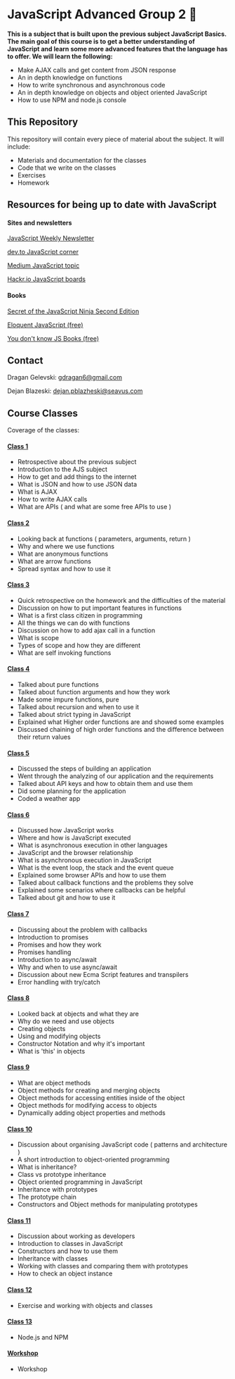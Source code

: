 # JavaScript Advanced Group 2 &#x1F4D8;
**This is a subject that is built upon the previous subject JavaScript Basics. The main goal of this course is to get a better understanding of JavaScript and learn some more advanced features that the language has to offer. We will learn the following:**
* Make AJAX calls and get content from JSON response
* An in depth knowledge on functions
* How to write synchronous and asynchronous code
* An in depth knowledge on objects and object oriented JavaScript
* How to use NPM and node.js console

## This Repository
This repository will contain every piece of material about the subject. It will include:
* Materials and documentation for the classes 
* Code that we write on the classes
* Exercises
* Homework

## Resources for being up to date with JavaScript
#### Sites and newsletters
[JavaScript Weekly Newsletter](https://javascriptweekly.com/)

[dev.to JavaScript corner](https://dev.to/t/javascript)

[Medium JavaScript topic](https://medium.com/topic/javascript)

[Hackr.io JavaScript boards](https://hackr.io/tutorials/learn-javascript)

#### Books
[Secret of the JavaScript Ninja Second Edition](https://www.bookdepository.com/Secrets-of-the-JavaScript-Ninja--Second-Edition/9781617292859)

[Eloquent JavaScript (free)](https://eloquentjavascript.net/)

[You don't know JS Books (free)](https://github.com/getify/You-Dont-Know-JS)

## Contact
Dragan Gelevski: gdragan6@gmail.com

Dejan Blazeski: dejan.pblazheski@seavus.com

## Course Classes
Coverage of the classes:

#### [Class 1](https://github.com/sedc-codecademy/sedc7-04-ajs/blob/master/g2/Class1/README.md)
* Retrospective about the previous subject
* Introduction to the AJS subject
* How to get and add things to the internet
* What is JSON and how to use JSON data
* What is AJAX
* How to write AJAX calls
* What are APIs ( and what are some free APIs to use )

#### [Class 2](https://github.com/sedc-codecademy/sedc7-04-ajs/blob/master/g2/Class2/README.md)
* Looking back at functions ( parameters, arguments, return )
* Why and where we use functions
* What are anonymous functions
* What are arrow functions
* Spread syntax and how to use it

#### [Class 3](https://github.com/sedc-codecademy/sedc7-04-ajs/blob/master/g2/Class3/README.md)
* Quick retrospective on the homework and the difficulties of the material
* Discussion on how to put important features in functions
* What is a first class citizen in programming
* All the things we can do with functions
* Discussion on how to add ajax call in a function
* What is scope
* Types of scope and how they are different
* What are self invoking functions

#### [Class 4](https://github.com/sedc-codecademy/sedc7-04-ajs/blob/master/g2/Class4/README.md)
* Talked about pure functions
* Talked about function arguments and how they work
* Made some impure functions, pure
* Talked about recursion and when to use it
* Talked about strict typing in JavaScript
* Explained what Higher order functions are and showed some examples
* Discussed chaining of high order functions and the difference between their return values

#### [Class 5](https://github.com/sedc-codecademy/sedc7-04-ajs/blob/master/g2/Class5/README.md)
* Discussed the steps of building an application
* Went through the analyzing of our application and the requirements
* Talked about API keys and how to obtain them and use them
* Did some planning for the application
* Coded a weather app

#### [Class 6](https://github.com/sedc-codecademy/sedc7-04-ajs/blob/master/g2/Class6/README.md)
* Discussed how JavaScript works
* Where and how is JavaScript executed
* What is asynchronous execution in other languages
* JavaScript and the browser relationship
* What is asynchronous execution in JavaScript
* What is the event loop, the stack and the event queue
* Explained some browser APIs and how to use them
* Talked about callback functions and the problems they solve
* Explained some scenarios where callbacks can be helpful
* Talked about git and how to use it

#### [Class 7](https://github.com/sedc-codecademy/sedc7-04-ajs/blob/master/g2/Class7/README.md)
* Discussing about the problem with callbacks
* Introduction to promises
* Promises and how they work
* Promises handling
* Introduction to async/await
* Why and when to use async/await
* Discussion about new Ecma Script features and transpilers
* Error handling with try/catch

#### [Class 8](https://github.com/sedc-codecademy/sedc7-04-ajs/blob/master/g2/Class8/README.md)
* Looked back at objects and what they are
* Why do we need and use objects
* Creating objects
* Using and modifying objects
* Constructor Notation and why it's important
* What is 'this' in objects

#### [Class 9](https://github.com/sedc-codecademy/sedc7-04-ajs/blob/master/g2/Class9/README.md)
* What are object methods
* Object methods for creating and merging objects
* Object methods for accessing entities inside of the object
* Object methods for modifying access to objects
* Dynamically adding object properties and methods

#### [Class 10](https://github.com/sedc-codecademy/sedc7-04-ajs/blob/master/g2/Class10/README.md)
* Discussion about organising JavaScript code ( patterns and architecture )
* A short introduction to object-oriented programming
* What is inheritance? 
* Class vs prototype inheritance
* Object oriented programming in JavaScript
* Inheritance with prototypes
* The prototype chain
* Constructors and Object methods for manipulating prototypes

#### [Class 11](https://github.com/sedc-codecademy/sedc7-04-ajs/blob/master/g2/Class11/README.md)
* Discussion about working as developers
* Introduction to classes in JavaScript
* Constructors and how to use them
* Inheritance with classes
* Working with classes and comparing them with prototypes
* How to check an object instance

#### [Class 12](https://github.com/sedc-codecademy/sedc7-04-ajs/blob/master/g2/Class12/README.md)
* Exercise and working with objects and classes

#### [Class 13](https://github.com/sedc-codecademy/sedc7-04-ajs/blob/master/g2/Class13/README.md)
* Node.js and NPM

#### [Workshop](https://github.com/sedc-codecademy/sedc7-04-ajs/blob/master/g2/workshop/README.md)
* Workshop